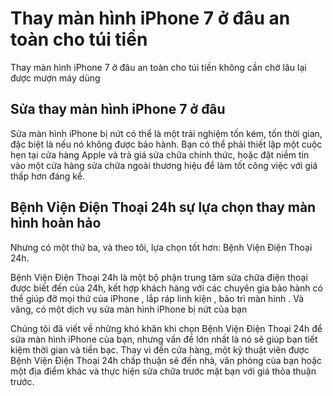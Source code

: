 <h1>Thay màn hình iPhone 7 ở đâu an toàn cho túi tiền</h1>
Thay màn hình iPhone 7 ở đâu an toàn cho túi tiền không cần chờ lâu lại được mượn máy dùng

<h2> Sửa thay màn hình iPhone 7 ở đâu </h2>
Sửa màn hình iPhone bị nứt có thể là một trải nghiệm tốn kém, tốn thời gian, đặc biệt là nếu nó không được bảo hành. Bạn có thể phải thiết lập một cuộc hẹn tại cửa hàng Apple và trả giá sửa chữa chính thức, hoặc đặt niềm tin vào một cửa hàng sửa chữa ngoài thương hiệu để làm tốt công việc với giá thấp hơn đáng kể.

<h2>Bệnh Viện Điện Thoại 24h sự lựa chọn thay màn hình hoàn hảo</h2>

Nhưng có một thứ ba, và theo tôi, lựa chọn tốt hơn: Bệnh Viện Điện Thoại 24h.

Bệnh Viện Điện Thoại 24h là một bộ phận trung tâm sửa chữa điện thoại  được biết đến của 24h, kết hợp khách hàng với các chuyên gia bảo hành có thể giúp đỡ mọi thứ của iPhone , lắp ráp linh kiện , bảo trì màn hình . Và vâng, có một dịch vụ sửa màn hình iPhone bị nứt của bạn

Chúng tôi đã viết về những khó khăn khi chọn Bệnh Viện Điện Thoại 24h để sửa màn hình iPhone của bạn, nhưng vấn đề lớn nhất là nó sẽ giúp bạn tiết kiệm thời gian và tiền bạc. Thay vì đến cửa hàng, một kỹ thuật viên được Bệnh Viện Điện Thoại 24h chấp thuận sẽ đến nhà, văn phòng của bạn hoặc một địa điểm khác và thực hiện sửa chữa trước mặt bạn với giá thỏa thuận trước.

